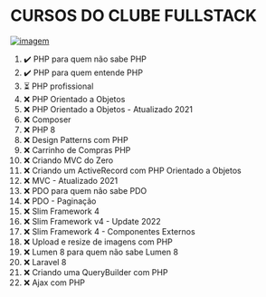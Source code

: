 # CURSOS DO CLUBE FULLSTACK

[![imagem](https://img-b.udemycdn.com/course/240x135/3825724_1a3a_4.jpg)](https://www.udemy.com/course/clube-fullstack/)

1. ✔️ PHP para quem não sabe PHP
1. ✔️ PHP para quem entende PHP
1. ⏳ PHP profissional
1. ❌ PHP Orientado a Objetos
1. ❌ PHP Orientado a Objetos - Atualizado 2021
1. ❌ Composer
1. ❌ PHP 8
1. ❌ Design Patterns com PHP
1. ❌ Carrinho de Compras PHP
1. ❌ Criando MVC do Zero
1. ❌ Criando um ActiveRecord com PHP Orientado a Objetos
1. ❌ MVC - Atualizado 2021
1. ❌ PDO para quem não sabe PDO
1. ❌ PDO - Paginação
1. ❌ Slim Framework 4
1. ❌ Slim Framework v4 - Update 2022
1. ❌ Slim Framework 4 - Componentes Externos
1. ❌ Upload e resize de imagens com PHP
1. ❌ Lumen 8 para quem não sabe Lumen 8
1. ❌ Laravel 8
1. ❌ Criando uma QueryBuilder com PHP
1. ❌ Ajax com PHP